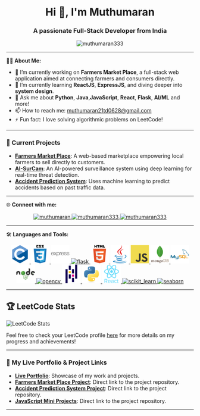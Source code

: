 <h1 align="center">Hi 👋, I'm Muthumaran</h1>
<h3 align="center">A passionate Full-Stack Developer from India</h3>
<p align="center">
  <img src="https://komarev.com/ghpvc/?username=muthumaran333&label=Profile%20views&color=0e75b6&style=flat" alt="muthumaran333" />
</p>

---

👨‍💻 **About Me:**
- 🔭 I’m currently working on **Farmers Market Place**, a full-stack web application aimed at connecting farmers and consumers directly.
- 🌱 I’m currently learning **ReactJS**, **ExpressJS**, and diving deeper into **system design**.
- 💬 Ask me about  **Python**, **Java**,**JavaScript**, **React**, **Flask**, **AI/ML** and more!
- 📫 How to reach me: [muthumaran21td0628@gmail.com](mailto:muthumaran21td0628@gmail.com)
- ⚡ Fun fact: I love solving algorithmic problems on LeetCode!

---

### 🚀 Current Projects
- **[Farmers Market Place](#)**: A web-based marketplace empowering local farmers to sell directly to customers.
- **[AI-SurCam](#)**: An AI-powered surveillance system using deep learning for real-time threat detection.
- **[Accident Prediction System](#)**: Uses machine learning to predict accidents based on past traffic data.

---

🌐 **Connect with me:**
<p align="center">
  <a href="https://linkedin.com/in/muthumaran" target="blank">
    <img align="center" src="https://raw.githubusercontent.com/rahuldkjain/github-profile-readme-generator/master/src/images/icons/Social/linked-in-alt.svg" alt="muthumaran" height="40" width="40" />
  </a>
  <a href="https://instagram.com/muthumaran333" target="blank">
    <img align="center" src="https://raw.githubusercontent.com/rahuldkjain/github-profile-readme-generator/master/src/images/icons/Social/instagram.svg" alt="muthumaran333" height="40" width="40" />
  </a>
  <a href="https://www.leetcode.com/muthumaran333" target="blank">
    <img align="center" src="https://raw.githubusercontent.com/rahuldkjain/github-profile-readme-generator/master/src/images/icons/Social/leet-code.svg" alt="muthumaran333" height="40" width="40" />
  </a>
</p>

---

🛠️ **Languages and Tools:**
<p align="center">
  <a href="https://www.cprogramming.com/" target="_blank" rel="noreferrer">
    <img src="https://raw.githubusercontent.com/devicons/devicon/master/icons/c/c-original.svg" alt="c" width="50" height="50"/>
  </a>
  <a href="https://www.w3schools.com/css/" target="_blank" rel="noreferrer">
    <img src="https://raw.githubusercontent.com/devicons/devicon/master/icons/css3/css3-original-wordmark.svg" alt="css3" width="50" height="50"/>
  </a>
  <a href="https://expressjs.com" target="_blank" rel="noreferrer">
    <img src="https://raw.githubusercontent.com/devicons/devicon/master/icons/express/express-original-wordmark.svg" alt="express" width="50" height="50"/>
  </a>
  <a href="https://flask.palletsprojects.com/" target="_blank" rel="noreferrer">
    <img src="https://www.vectorlogo.zone/logos/pocoo_flask/pocoo_flask-icon.svg" alt="flask" width="50" height="50"/>
  </a>
  <a href="https://www.w3.org/html/" target="_blank" rel="noreferrer">
    <img src="https://raw.githubusercontent.com/devicons/devicon/master/icons/html5/html5-original-wordmark.svg" alt="html5" width="50" height="50"/>
  </a>
  <a href="https://www.java.com" target="_blank" rel="noreferrer">
    <img src="https://raw.githubusercontent.com/devicons/devicon/master/icons/java/java-original.svg" alt="java" width="50" height="50"/>
  </a>
  <a href="https://developer.mozilla.org/en-US/docs/Web/JavaScript" target="_blank" rel="noreferrer">
    <img src="https://raw.githubusercontent.com/devicons/devicon/master/icons/javascript/javascript-original.svg" alt="javascript" width="50" height="50"/>
  </a>
  <a href="https://www.mongodb.com/" target="_blank" rel="noreferrer">
    <img src="https://raw.githubusercontent.com/devicons/devicon/master/icons/mongodb/mongodb-original-wordmark.svg" alt="mongodb" width="50" height="50"/>
  </a>
  <a href="https://www.mysql.com/" target="_blank" rel="noreferrer">
    <img src="https://raw.githubusercontent.com/devicons/devicon/master/icons/mysql/mysql-original-wordmark.svg" alt="mysql" width="50" height="50"/>
  </a>
  <a href="https://nodejs.org" target="_blank" rel="noreferrer">
    <img src="https://raw.githubusercontent.com/devicons/devicon/master/icons/nodejs/nodejs-original-wordmark.svg" alt="nodejs" width="50" height="50"/>
  </a>
  <a href="https://opencv.org/" target="_blank" rel="noreferrer">
    <img src="https://www.vectorlogo.zone/logos/opencv/opencv-icon.svg" alt="opencv" width="50" height="50"/>
  </a>
  <a href="https://pandas.pydata.org/" target="_blank" rel="noreferrer">
    <img src="https://raw.githubusercontent.com/devicons/devicon/2ae2a900d2f041da66e950e4d48052658d850630/icons/pandas/pandas-original.svg" alt="pandas" width="50" height="50"/>
  </a>
  <a href="https://www.python.org" target="_blank" rel="noreferrer">
    <img src="https://raw.githubusercontent.com/devicons/devicon/master/icons/python/python-original.svg" alt="python" width="50" height="50"/>
  </a>
  <a href="https://reactjs.org/" target="_blank" rel="noreferrer">
    <img src="https://raw.githubusercontent.com/devicons/devicon/master/icons/react/react-original-wordmark.svg" alt="react" width="50" height="50"/>
  </a>
  <a href="https://scikit-learn.org/" target="_blank" rel="noreferrer">
    <img src="https://upload.wikimedia.org/wikipedia/commons/0/05/Scikit_learn_logo_small.svg" alt="scikit_learn" width="50" height="50"/>
  </a>
  <a href="https://seaborn.pydata.org/" target="_blank" rel="noreferrer">
    <img src="https://seaborn.pydata.org/_images/logo-mark-lightbg.svg" alt="seaborn" width="50" height="50"/>
  </a>
</p>

---

<!-- 📊 GitHub Stats:
<p align="center"> <img src="https://github-readme-stats.vercel.app/api?username=muthumaran333&show_icons=true&theme=radical" alt="muthumaran333's GitHub Stats" /> </p> <p align="center"> <img src="https://github-readme-streak-stats.herokuapp.com/?user=muthumaran333&theme=radical" alt="muthumaran333's GitHub Streak" /> </p>
📈 Top Languages: -->

## 🏆 LeetCode Stats

![LeetCode Stats](https://leetcode-stats.vercel.app/api?username=Muthumaran333&theme=dark)

Feel free to check your LeetCode profile [here](https://leetcode.com/muthumaran333) for more details on my progress and achievements!

---

### 🔗 My Live Portfolio & Project Links
- **[Live Portfolio](https://muthumaran333.github.io/Portfolio.github.io/)**: Showcase of my work and projects.
- **[Farmers Market Place Project](https://github.com/muthumaran333/Farmers_MarketPlace)**: Direct link to the project repository.
- **[Accident Prediction System Project](https://github.com/muthumaran333/Accident_Predicition)**: Direct link to the project repository.
- **[JavaScript Mini Projects](https://github.com/muthumaran333/JS_Projects.github.io)**: Direct link to the project repository.

---

